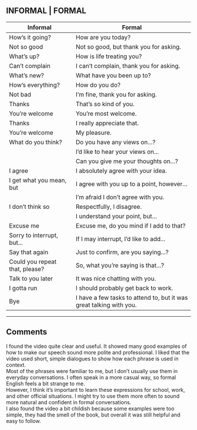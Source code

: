 ## INFORMAL | FORMAL

| Informal                       | Formal                                                              |
| ------------------------------ | ------------------------------------------------------------------- |
| How’s it going?                | How are you today?                                                  |
| Not so good                    | Not so good, but thank you for asking.                              |
| What’s up?                     | How is life treating you?                                           |
| Can’t complain                 | I can’t complain, thank you for asking.                             |
| What’s new?                    | What have you been up to?                                           |
| How’s everything?              | How do you do?                                                      |
| Not bad                        | I’m fine, thank you for asking.                                     |
| Thanks                         | That’s so kind of you.                                              |
| You’re welcome                 | You’re most welcome.                                                |
| Thanks                         | I really appreciate that.                                           |
| You’re welcome                 | My pleasure.                                                        |
| What do you think?             | Do you have any views on...?                                        |
|                                | I’d like to hear your views on...                                   |
|                                | Can you give me your thoughts on...?                                |
| I agree                        | I absolutely agree with your idea.                                  |
| I get what you mean, but       | I agree with you up to a point, however...                          |
|                                | I’m afraid I don’t agree with you.                                  |
| I don’t think so               | Respectfully, I disagree.                                           |
|                                | I understand your point, but...                                     |
| Excuse me                      | Excuse me, do you mind if I add to that?                            |
| Sorry to interrupt, but...     | If I may interrupt, I’d like to add...                              |
| Say that again                 | Just to confirm, are you saying...?                                 |
| Could you repeat that, please? | So, what you’re saying is that...?                                  |
| Talk to you later              | It was nice chatting with you.                                      |
| I gotta run                    | I should probably get back to work.                                 |
| Bye                            | I have a few tasks to attend to, but it was great talking with you. |

---
## Comments

I found the video quite clear and useful. It showed many good examples of how to make our speech sound more polite and professional. I liked that the video used short, simple dialogues to show how each phrase is used in context.  
Most of the phrases were familiar to me, but I don’t usually use them in everyday conversations. I often speak in a more casual way, so formal English feels a bit strange to me.  
However, I think it’s important to learn these expressions for school, work, and other official situations. I might try to use them more often to sound more natural and confident in formal conversations.  
I also found the video a bit childish because some examples were too simple, they had the smell of the book, but overall it was still helpful and easy to follow.